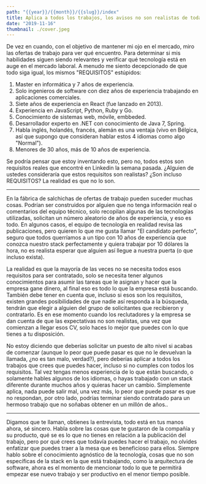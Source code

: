 ```yaml
---
path: "{{year}}/{{month}}/{{slug}}/index"
title: Aplica a todos los trabajos, los avisos no son realistas de todas maneras
date: "2019-11-16"
thumbnail: ./cover.jpeg
---
```


De vez en cuando, con el objetivo de mantener mi ojo en el mercado, miro las ofertas de trabajo para ver qué encuentro. Para determinar si mis habilidades siguen siendo relevantes y verificar qué tecnología está en auge en el mercado laboral. A menudo me siento decepcionado de que todo siga igual, los mismos "REQUISITOS" estúpidos:

1. Master en informática y 7 años de experiencia.
2. Solo ingenieros de software con diez años de experiencia trabajando en aplicaciones comerciales.
3. Siete años de experiencia en React (fue lanzado en 2013).
4. Experiencia en JavaScript, Python, Ruby y Go.
5. Conocimiento de sistemas web, móvile, embbeded.
6. Desarrollador experto en .NET con conocimiento de Java 7, Spring.
7. Habla inglés, holandés, francés, alemán es una ventaja (vivo en Bélgica, así que supongo que consideran hablar estos 4 idiomas como algo "Normal").
8. Menores de 30 años, más de 10 años de experiencia.

Se podría pensar que estoy inventando esto, pero no, todos estos son requisitos reales que encontré en Linkedin la semana pasada. ¿Alguien de ustedes consideraría que estos requisitos son realistas? ¿Son incluso REQUISITOS? La realidad es que no lo son.

---

En la fábrica de salchichas de ofertas de trabajo pueden suceder muchas cosas. Podrían ser construidos por alguien que no tenga información real o comentarios del equipo técnico, solo recopilan algunas de las tecnologías utilizadas, solicitan un número aleatorio de años de experiencia, y eso es todo. En algunos casos, el equipo de tecnología en realidad revisa las publicaciones, pero quieren lo que me gusta llamar "El candidato perfecto", seguro que todos querríamos a un tipo con 10 años de experiencia que conozca nuestro stack perfectamente y quiera trabajar por 10 dólares la hora, no es realista esperar que alguien así llegue a nuestra puerta (o que incluso exista).

La realidad es que la mayoría de las veces no se necesita todos esos requisitos para ser contratado, solo se necesita tener algunos conocimientos para asumir las tareas que le asignan y hacer que la empresa gane dinero, al final eso es todo lo que la empresa está buscando. También debe tener en cuenta que, incluso si esos son los requisitos, existen grandes posibilidades de que nadie así responda a la búsqueda, tendrán que elegir a alguien del grupo de solicitantes que recibieron y contratarlo. Es en ese momento cuando los reclutadores y la empresa se dan cuenta de que las expectativas no son realistas, una vez que comienzan a llegar esos CV, solo haces lo mejor que puedes con lo que tienes a tu disposición.

No estoy diciendo que deberías solicitar un puesto de alto nivel si acabas de comenzar (aunque lo peor que puede pasar es que no le devuelvan la llamada, ¿no es tan malo, verdad?), pero deberías aplicar a todos los trabajos que crees que puedes hacer, incluso si no cumples con todos los requisitos. Tal vez tengas menos experiencia de lo que están buscando, o solamente hables algunos de los idiomas, o hayas trabajado con un stack diferente durante muchos años y quieras hacer un cambio. Simplemente aplica, nada puede salir mal, una vez más, lo peor que puede pasar es que no respondan, por otro lado, podrías terminar siendo contratado para un hermoso trabajo que no soñabas obtener en un millón de años..

---

Digamos que te llaman, obtienes la entrevista, todo está en tus manos ahora, sé sincero. Habla sobre las cosas que te gustaron de la compañía y su producto, qué se es lo que no tienes en relación a la publicación del trabajo, pero por qué crees que todavía puedes hacer el trabajo, no olvides enfatizar que puedes traer a la mesa que es beneficioso para ellos. Siempre hablo sobre el conocimiento agnóstico de la tecnología, cosas que no son específicas de la stack en la que está trabajando, como la arquitectura de software, ahora es el momento de mencionar todo lo que te permitirá empezar ese nuevo trabajo y ser productivo en el menor tiempo posible.
